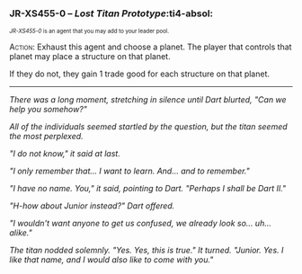 ### **JR-XS455-0 – _Lost Titan Prototype_**:ti4-absol:

<sup><sub>_JR-XS455-0_ is an agent that you may add to your leader pool.</sub></sup>

<span style="font-variant:small-caps;">Action</span>: Exhaust this agent and choose a planet. 
The player that controls that planet may place a structure on that planet.

If they do not, they gain 1 trade good for each structure on that planet.

---

*There was a long moment, stretching in silence until Dart blurted, "Can we help you somehow?"*

*All of the individuals seemed startled by the question, but the titan seemed the most perplexed.*

*"I do not know," it said at last.*

*"I only remember that... I want to learn.  And... and to remember."*

*"I have no name. You," it said, pointing to Dart. "Perhaps I shall be Dart II."*

*"H-how about Junior instead?" Dart offered.*

*"I wouldn't want anyone to get us confused, we already look so... uh... alike."*

*The titan nodded solemnly.
"Yes. Yes, this is true." It turned.
"Junior. Yes. I like that name, and I would also like to come with you."*

